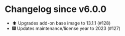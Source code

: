 # Changelog since v6.0.0
- ⬆️ Upgrades add-on base image to 13.1.1 (#128) 
- 🎆 Updates maintenance/license year to 2023 (#127) 
